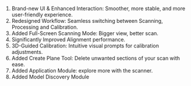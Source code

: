 1. Brand-new UI & Enhanced Interaction: Smoother, more stable, and more user-friendly experience. 
2. Redesigned Workflow: Seamless switching between Scanning, Processing and Calibration. 
3. Added Full-Screen Scanning Mode: Bigger view, better scan. 
4. Significantly Improved Alignment performance. 
5. 3D-Guided Calibration: Intuitive visual prompts for calibration adjustments. 
6. Added Create Plane Tool: Delete unwanted sections of your scan with ease. 
7. Added Application Module: explore more with the scanner. 
8. Added Model Discovery Module
